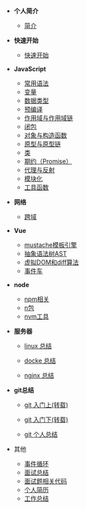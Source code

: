 - **个人简介**

  - [简介](README.md)
- **快速开始**

  - [快速开始](zh-cn/quickstart.md)

* **JavaScript**

  - [常用语法](zh-cn/frontEnd/js/js.md)
  - [变量](zh-cn/frontEnd/js/variable.md)
  - [数据类型](zh-cn/frontEnd/js/dataType.md)
  - [预编译](zh-cn/frontEnd/js/预编译.md)
  - [作用域与作用域链](zh-cn/frontEnd/js/作用域与作用域链.md)
  - [闭包](zh-cn/frontEnd/js/闭包.md)
  - [对象与构造函数](zh-cn/frontEnd/js/对象与构造函数.md)
  - [原型与原型链](zh-cn/frontEnd/js/原型与原型链.md)
  - [类](zh-cn/frontEnd/js/Class.md)
  - [期约（Promise）](zh-cn/frontEnd/js/promise.md)
  - [代理与反射](zh-cn/frontEnd/js/代理与反射.md)
  - [模块化](zh-cn/frontEnd/js/模块化.md)
  - [工具函数](zh-cn/frontEnd/js/utilsFunction.md)

* **网络**

  - [跨域](zh-cn/frontEnd/network/http.md)
* **Vue**

  - [mustache模板引擎](zh-cn/frontEnd/vue/mustache模板引擎.md)
  - [抽象语法树AST](zh-cn/frontEnd/vue/抽象语法树AST.md)
  - [虚拟DOM和diff算法](zh-cn/frontEnd/vue/虚拟DOM和diff算法.md)
  - [事件车](zh-cn/frontEnd/vue/bus.md)

* **node**

  - [npm相关](zh-cn/frontEnd/node/nodeCommand.md)
  - [n包](zh-cn/frontEnd/node/nCommand.md)
  - [nvm工具](zh-cn/frontEnd/node/nvmTool.md)

* **服务器**

  - [linux 总结](zh-cn/rearEnd/linux/linuxCommand.md)

  - [docke 总结](zh-cn/rearEnd/docker/dockerCommand.md)

  - [nginx 总结](zh-cn/rearEnd/nginx/nginx.md)

* **git总结**

  - [git 入门上(转载)](zh-cn/other/git/git入门上.md)

  - [git 入门下(转载)](zh-cn/other/git/git入门下.md)

  - [git 个人总结](zh-cn/other/git/git总结.md)

* 其他
  - [事件循环](zh-cn/other/事件循环.md)
  - [面试总结](zh-cn/other/interview/面试总结.md)
  - [面试题相关代码](zh-cn/other/interview/面试题相关代码.md)
  - [个人简历](zh-cn/other/personalResume/index.md)
  - [工作总结](zh-cn/other/experience.md)